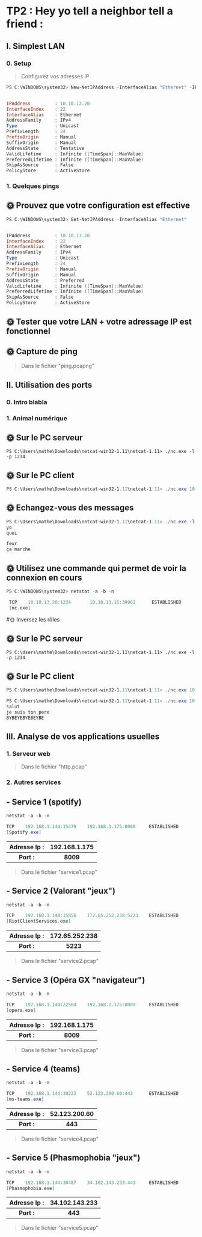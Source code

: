 # TP2 : Hey yo tell a neighbor tell a friend :
## I. Simplest LAN 
### **0. Setup** 
>Configurez vos adresses IP
```powershell
PS C:\WINDOWS\system32> New-NetIPAddress -InterfaceAlias "Ethernet" -IPAddress 10.10.13.20 -PrefixLength 24


IPAddress         : 10.10.13.20
InterfaceIndex    : 22
InterfaceAlias    : Ethernet
AddressFamily     : IPv4
Type              : Unicast
PrefixLength      : 24
PrefixOrigin      : Manual
SuffixOrigin      : Manual
AddressState      : Tentative
ValidLifetime     : Infinite ([TimeSpan]::MaxValue)
PreferredLifetime : Infinite ([TimeSpan]::MaxValue)
SkipAsSource      : False
PolicyStore       : ActiveStore
```

### **1. Quelques pings**
## 🌞 Prouvez que votre configuration est effective
```powershell
PS C:\WINDOWS\system32> Get-NetIPAddress -InterfaceAlias "Ethernet"


IPAddress         : 10.10.13.20
InterfaceIndex    : 22
InterfaceAlias    : Ethernet
AddressFamily     : IPv4
Type              : Unicast
PrefixLength      : 24
PrefixOrigin      : Manual
SuffixOrigin      : Manual
AddressState      : Preferred
ValidLifetime     : Infinite ([TimeSpan]::MaxValue)
PreferredLifetime : Infinite ([TimeSpan]::MaxValue)
SkipAsSource      : False
PolicyStore       : ActiveStore
```
## 🌞 Tester que votre LAN + votre adressage IP est fonctionnel
## 🌞 Capture de ping
> Dans le fichier "ping.pcapng"
## II. Utilisation des ports
### **0. Intro blabla**
### **1. Animal numérique**
## 🌞 Sur le PC serveur
```powersell
PS C:\Users\mathe\Downloads\netcat-win32-1.11\netcat-1.11> ./nc.exe -l -p 1234
```
## 🌞 Sur le PC client
```powershell
PS C:\Users\mathe\Downloads\netcat-win32-1.11\netcat-1.11> ./nc.exe 10.10.13.20 1234
```
## 🌞 Echangez-vous des messages
```powershell
PS C:\Users\mathe\Downloads\netcat-win32-1.11\netcat-1.11> ./nc.exe -l -p 1234
yo
quoi

feur
ça marche
```
## 🌞 Utilisez une commande qui permet de voir la connexion en cours
```powershell
PS C:\WINDOWS\system32> netstat -a -b -n

 TCP    10.10.13.20:1234       10.10.13.15:39962      ESTABLISHED
 [nc.exe]
 ```

#🌞 Inversez les rôles
 ## 🌞 Sur le PC serveur
```powersell
PS C:\Users\mathe\Downloads\netcat-win32-1.11\netcat-1.11> ./nc.exe -l -p 1234
```
## 🌞 Sur le PC client
```powershell
PS C:\Users\mathe\Downloads\netcat-win32-1.11\netcat-1.11> ./nc.exe 10.10.13.15 1234
```
```powershell
PS C:\Users\mathe\Downloads\netcat-win32-1.11\netcat-1.11> ./nc.exe 10.10.13.15 1234
salut
je suis ton pere
BYBEYEBYEBEYBE
```
## III. Analyse de vos applications usuelles
### **1. Serveur web**
> Dans le fichier "http.pcap"
### **2. Autres services**
## - Service 1 (spotify) 
```powershell
netstat -a -b -n 

TCP    192.168.1.144:15479    192.168.1.175:8009     ESTABLISHED
[Spotify.exe]
```
|Adresse Ip :   |192.168.1.175 |
|:-------------:|:------------:|
|**Port** **:** |**8009**      |

> Dans le fichier "service1.pcap"

## - Service 2 (Valorant "jeux")
```powershell
netstat -a -b -n 

TCP    192.168.1.144:15856    172.65.252.238:5223    ESTABLISHED
[RiotClientServices.exe]
```
|Adresse Ip :   |172.65.252.238 |
|:-------------:|:-------------:|
|**Port** **:** |**5223**       |

> Dans le fichier "service2.pcap"

## - Service 3 (Opéra GX "navigateur")
```powershell
netstat -a -b -n 

TCP    192.168.1.144:22504    192.168.1.175:8009     ESTABLISHED
[opera.exe]
```
|Adresse Ip :   |192.168.1.175  |
|:-------------:|:-------------:|
|**Port** **:** |**8009**       |

> Dans le fichier "service3.pcap"

## - Service 4 (teams)
```powershell
netstat -a -b -n 

TCP    192.168.1.144:30223    52.123.200.60:443      ESTABLISHED
[ms-teams.exe]
```
|Adresse Ip :   |52.123.200.60  |
|:-------------:|:-------------:|
|**Port** **:** |**443**        |

> Dans le fichier "service4.pcap"

## - Service 5 (Phasmophobia "jeux")
```powershell
netstat -a -b -n 

TCP    192.168.1.144:30487    34.102.143.233:443     ESTABLISHED
[Phasmophobia.exe]
```
|Adresse Ip :   |34.102.143.233 |
|:-------------:|:-------------:|
|**Port** **:** |**443**        |

> Dans le fichier "service5.pcap"